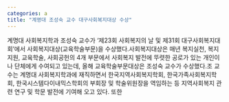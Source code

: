 ```yaml
---
categories: a
title: "계명대 조성숙 교수 대구사회복지대상 수상"
---
```

계명대 사회복지학과 조성숙 교수가 ‘제23회 사회복지의 날 및 제31회 대구사회복지대회’에서 사회복지대상(교육학술부문)을 수상했다.사회복지대상은 매년 복지실천, 복지지원, 교육학술, 사회공헌의 4개 부문에서 사회복지 발전에 뚜렷한 공로가 있는 개인이나 단체에게 수여되고 있는데, 올해 교육학술부문대상은 조성숙 교수가 수상했다.조 교수는 계명대 사회복지학과에 재직하면서 한국지역사회복지학회, 한국가족사회복지학회, 한국시스템다이내믹스학회의 부회장 및 학술위원장을 역임하는 등 지역사회복지 관련 연구 및 학문 발전에 기여해 오고 있다. 또한